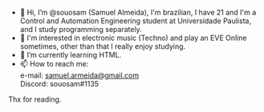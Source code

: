 - 👋 Hi, I’m @souosam (Samuel Almeida), I'm brazilian, I have 21 and I'm a Control and Automation Engineering student at Universidade Paulista, and I study programming separately.
- 👀 I'm interested in electronic music (Techno) and play an EVE Online sometimes, other than that I really enjoy studying.
- 🌱 I’m currently learning HTML.
- 📫 How to reach me:                                                                         
e-mail: samuel.armeida@gmail.com  
Discord: souosam#1135

Thx for reading. 

<!---
souosam/souosam is a ✨ special ✨ repository because its `README.md` (this file) appears on your GitHub profile.
You can click the Preview link to take a look at your changes.
--->
